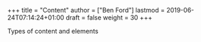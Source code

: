 +++
title = "Content"
author = ["Ben Ford"]
lastmod = 2019-06-24T07:14:24+01:00
draft = false
weight = 30
+++

Types of content and elements

<!--more-->
